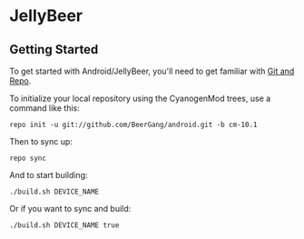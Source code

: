 JellyBeer
===========

Getting Started
---------------

To get started with Android/JellyBeer, you'll need to get
familiar with [Git and Repo](http://source.android.com/download/using-repo).

To initialize your local repository using the CyanogenMod trees, use a command like this:

    repo init -u git://github.com/BeerGang/android.git -b cm-10.1

Then to sync up:

    repo sync

And to start building:

    ./build.sh DEVICE_NAME

Or if you want to sync and build:

    ./build.sh DEVICE_NAME true

